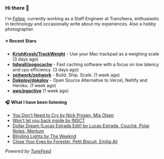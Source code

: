 ### Hi there 👋

I'm [Felipe](https://felipevm.com), currently working as a Staff Engineer at Transfeera, enthusiastic in technology and occasionally write about my experiences. Also a hobby photographer.

#### ⭐ Recent Stars
- **[KrishKrosh/TrackWeight](https://github.com/KrishKrosh/TrackWeight)** - Use your Mac trackpad as a weighing scale (3 days ago)
- **[tidwall/pogocache](https://github.com/tidwall/pogocache)** - Fast caching software with a focus on low latency and cpu efficiency. (3 days ago)
- **[zeitwork/zeitwork](https://github.com/zeitwork/zeitwork)** - Build. Ship. Scale. (1 week ago)
- **[Dokploy/dokploy](https://github.com/Dokploy/dokploy)** - Open Source Alternative to Vercel, Netlify and Heroku. (1 week ago)
- **[aws/pgactive](https://github.com/aws/pgactive)** (1 week ago)

#### 🎧 What I have been listening
- [You Don&#39;t Need to Cry by Nick Prosen, Mia Olsen](https://open.spotify.com/track/3vGlJ7QWwCNV15HTg5LmiL)
- [Won&#39;t let you back inside by INSCT](https://open.spotify.com/track/1DqGyjvxG5KbHKqBgTBvxx)
- [Dollar Dream [Lucas Estrada Edit] by Lucas Estrada, Couché, Polar Notes, Mentum](https://open.spotify.com/track/28ECYkjyVDGCurbUoCctVe)
- [Blinding Lights by The Weeknd](https://open.spotify.com/track/0VjIjW4GlUZAMYd2vXMi3b)
- [Close Your Eyes by Forester, Petit Biscuit, Emilia Ali](https://open.spotify.com/track/4tvbTeU02dazZsXMS81ybB)

_Powered by [TuneFeed](https://tunefeed.app?ref=github.com)_
